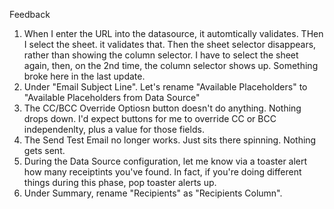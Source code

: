 Feedback 

1. When I enter the URL into the datasource, it automtically validates. THen I select the sheet. it validates that. Then the sheet selector disappears, rather than showing the column selector. I have to select the sheet again, then, on the 2nd time, the column selector shows up. Something broke here in the last update. 
2. Under "Email Subject Line". Let's rename "Available Placeholders" to "Available Placeholders from Data Source"
3. The CC/BCC Override Optiosn button doesn't do anything. Nothing drops down. I'd expect buttons for me to override CC or BCC independenlty, plus a value for those fields. 
4. The Send Test Email no longer works. Just sits there spinning. Nothing gets sent. 
5. During the Data Source configuration, let me know via a toaster alert how many receiptints you've found. In fact, if you're doing different things during this phase, pop toaster alerts up. 
6. Under Summary, rename "Recipients" as "Recipients Column".